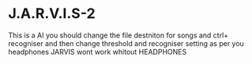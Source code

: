 # J.A.R.V.I.S-2
This is a AI
you should change the file destniton for songs and ctrl+ recogniser and then change threshold and recogniser setting as per you headphones
JARVIS wont work whitout HEADPHONES
